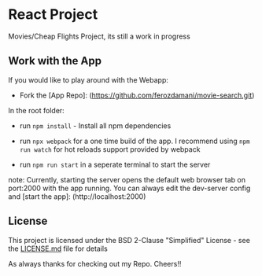 # React Project

Movies/Cheap Flights Project, its still a work in progress  

## Work with the App

If you would like to play around with the Webapp:   

* Fork the [App Repo]: (https://github.com/ferozdamani/movie-search.git)

In the root folder:

* run ```npm install``` - Install all npm dependencies

* run ```npx webpack``` for a one time build of the app. I recommend using ```npm run watch``` for hot reloads support provided by webpack

* run ```npm run start``` in a seperate terminal to start the server

note: Currently, starting the server opens the default web browser tab on port:2000 with the app running.
You can always edit the dev-server config and [start the app]: (http://localhost:2000) 

## License

This project is licensed under the BSD 2-Clause "Simplified" License - see the [LICENSE.md](LICENSE.md) file for details
  
As always thanks for checking out my Repo. Cheers!!  
